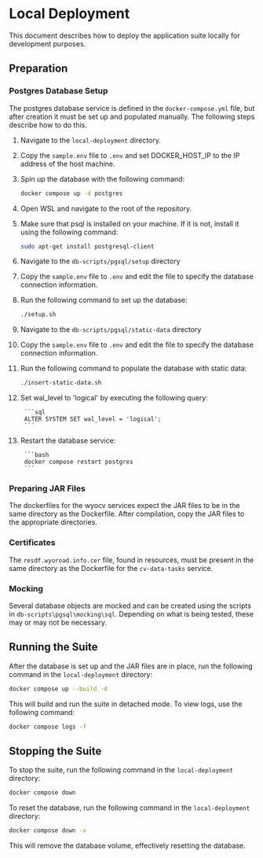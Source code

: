 # Local Deployment
This document describes how to deploy the application suite locally for development purposes.

## Preparation
### Postgres Database Setup
The postgres database service is defined in the `docker-compose.yml` file, but after creation it must be set up and populated manually. The following steps describe how to do this.
1. Navigate to the `local-deployment` directory.
1. Copy the `sample.env` file to `.env` and set DOCKER_HOST_IP to the IP address of the host machine.
1. Spin up the database with the following command:

    ```bash
    docker compose up -d postgres
    ```
1. Open WSL and navigate to the root of the repository.
1. Make sure that psql is installed on your machine. If it is not, install it using the following command:

    ```bash
    sudo apt-get install postgresql-client
    ```
1. Navigate to the `db-scripts/pgsql/setup` directory
1. Copy the `sample.env` file to `.env` and edit the file to specify the database connection information.
1. Run the following command to set up the database:

    ```bash
    ./setup.sh
    ```
1. Navigate to the `db-scripts/pgsql/static-data` directory
1. Copy the `sample.env` file to `.env` and edit the file to specify the database connection information.
1. Run the following command to populate the database with static data:

    ```bash
    ./insert-static-data.sh
    ```

1. Set wal_level to 'logical' by executing the following query:
    
        ```sql
        ALTER SYSTEM SET wal_level = 'logical';
        ```
1. Restart the database service:
    
        ```bash
        docker compose restart postgres
        ```

### Preparing JAR Files
The dockerfiles for the wyocv services expect the JAR files to be in the same directory as the Dockerfile. After compilation, copy the JAR files to the appropriate directories.

### Certificates
The `resdf.wyoroad.info.cer` file, found in resources, must be present in the same directory as the Dockerfile for the `cv-data-tasks` service.

### Mocking
Several database objects are mocked and can be created using the scripts in `db-scripts\pgsql\mocking\sql`. Depending on what is being tested, these may or may not be necessary.

## Running the Suite
After the database is set up and the JAR files are in place, run the following command in the `local-deployment` directory:

```bash
docker compose up --build -d
```

This will build and run the suite in detached mode. To view logs, use the following command:

```bash
docker compose logs -f
```

## Stopping the Suite
To stop the suite, run the following command in the `local-deployment` directory:

```bash
docker compose down
```

To reset the database, run the following command in the `local-deployment` directory:

```bash
docker compose down -v
```

This will remove the database volume, effectively resetting the database.